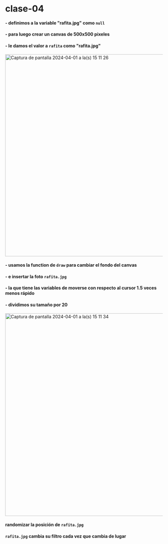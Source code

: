 # clase-04
#### - definimos a la variable "rafita.jpg" como `null` 
#### - para luego crear un canvas de 500x500 pixeles
#### - le damos el valor a `rafita` como "rafita.jpg"

<img width="646" alt="Captura de pantalla 2024-04-01 a la(s) 15 11 26" src="https://github.com/matbutom/dis9034-2024-1/assets/163034603/ae7e677c-bd88-409b-923d-9592b6f781dd">

#### - usamos la function de `draw` para cambiar el fondo del canvas
#### - e insertar la foto `rafita.jpg` 
#### - la que tiene las variables de moverse con respecto al cursor 1.5 veces menos rápido
#### - dividimos su tamaño por 20

<img width="648" alt="Captura de pantalla 2024-04-01 a la(s) 15 11 34" src="https://github.com/matbutom/dis9034-2024-1/assets/163034603/1e194be3-7317-41f1-84a7-70ae0410bed2">

#### randomizar la posición de `rafita.jpg`
####  `rafita.jpg` cambia su filtro cada vez que cambia de lugar




